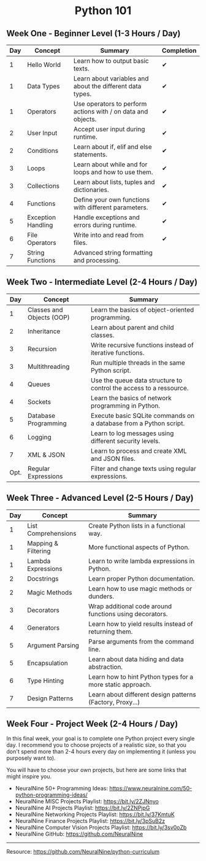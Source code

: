 <h1 align=center>Python 101</h1>

## Week One - Beginner Level (1-3 Hours / Day)  

| Day | Concept | Summary | Completion |
| ------ | ------ | ------ | ------ |
| 1 | Hello World | Learn how to output basic texts. | ✔ |
| 1 | Data Types | Learn about variables and about the different data types. | ✔ |
| 1 | Operators | Use operators to perform actions with / on data and objects. | ✔ |
| 2 | User Input | Accept user input during runtime. | ✔ |
| 2 | Conditions | Learn about if, elif and else statements. | ✔ |
| 3 | Loops | Learn about while and for loops and how to use them. | ✔ |
| 3 | Collections | Learn about lists, tuples and dictionaries. | ✔ |
| 4 | Functions | Define your own functions with different parameters. | ✔ |
| 5 | Exception Handling | Handle exceptions and errors during runtime. | ✔ |
| 6 | File Operators | Write into and read from files. | ✔ |
| 7 | String Functions | Advanced string formatting and processing. |

## Week Two - Intermediate Level (2-4 Hours / Day)

| Day | Concept | Summary |
| ------ | ------ | ------ |
| 1 | Classes and Objects (OOP) | Learn the basics of object-oriented programming. |
| 2 | Inheritance | Learn about parent and child classes. |
| 3 | Recursion | Write recursive functions instead of iterative functions. |
| 3 | Multithreading | Run multiple threads in the same Python script. |
| 4 | Queues | Use the queue data structure to control the access to a ressource. |
| 4 | Sockets | Learn the basics of network programming in Python. |
| 5 | Database Programming | Execute basic SQLite commands on a database from a Python script. |
| 6 | Logging | Learn to log messages using different security levels. |
| 7 | XML & JSON | Learn to process and create XML and JSON files. |
| Opt. | Regular Expressions | Filter and change texts using regular expressions. |

## Week Three - Advanced Level (2-5 Hours / Day)

| Day | Concept | Summary |
| ------ | ------ | ------ |
| 1 | List Comprehensions | Create Python lists in a functional way. |
| 1 | Mapping & Filtering | More functional aspects of Python. |
| 1 | Lambda Expressions | Learn to write lambda expressions in Python. |
| 2 | Docstrings | Learn proper Python documentation. |
| 2 | Magic Methods | Learn how to use magic methods or dunders. |
| 3 | Decorators | Wrap additional code around functions using decorators. |
| 4 | Generators | Learn how to yield results instead of returning them. |
| 5 | Argument Parsing | Parse arguments from the command line. |
| 5 | Encapsulation | Learn about data hiding and data abstraction. |
| 6 | Type Hinting | Learn how to hint Python types for a more static approach. |
| 7 | Design Patterns | Learn about different design patterns (Factory, Proxy...) |

## Week Four - Project Week (2-4 Hours / Day)

In this final week, your goal is to complete one Python project every single day. I recommend you to choose projects of a realistic size, so that you don't spend more than 2-4 hours every day on implementing it (unless you purposely want to).

You will have to choose your own projects, but here are some links that might inspire you.

* NeuralNine 50+ Programming Ideas: https://www.neuralnine.com/50-python-programming-ideas/
* NeuralNine MISC Projects Playlist: https://bit.ly/2ZJNnyo
* NeuralNine AI Projects Playlist: https://bit.ly/2ZNPjpG
* NeuralNine Networking Projects Playlist: https://bit.ly/37KmtuK
* NeuralNine Finance Projects Playlist: https://bit.ly/3pSuB2z
* NeuralNine Computer Vision Projects Playlist: https://bit.ly/3sv0oZb
* NeuralNine GitHub: https://github.com/NeuralNine

---

Resource: https://github.com/NeuralNine/python-curriculum
